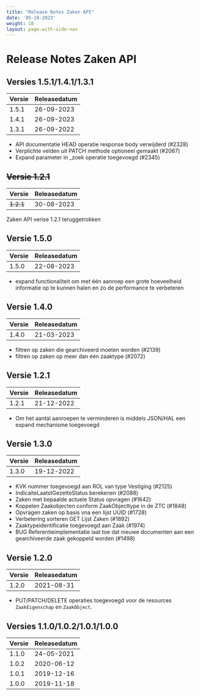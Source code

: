 ```yaml
---
title: "Release Notes Zaken API"
date: '05-10-2023'
weight: 10
layout: page-with-side-nav
---
```

# Release Notes Zaken API

## Versies 1.5.1/1.4.1/1.3.1

Versie   | Releasedatum  
-------- | ------------- 
1.5.1    | 26-09-2023    
1.4.1    | 26-09-2023    
1.3.1    | 26-09-2022    

- API documentatie HEAD operatie response body verwijderd (#2328)
- Verplichte velden uit PATCH methode optioneel gemaakt (#2067)
- Expand parameter in _zoek operatie toegevoegd (#2345) 

## ~~Versie 1.2.1~~

Versie   | Releasedatum 
-------- | -------------
~~1.2.1~~    | 30-08-2023

Zaken API verise 1.2.1 teruggetrokken

## Versie 1.5.0

Versie   | Releasedatum 
-------- | -------------
1.5.0    | 22-08-2023   

- expand functionaliteit om met één aanroep een grote hoeveelheid informatie op te kunnen halen en zo de performance te verbeteren

## Versie 1.4.0

Versie   | Releasedatum 
-------- | -------------
1.4.0    | 21-03-2023   

- filtren op zaken die gearchiveerd moeten worden (#2139)
- filtren op zaken op meer dan één zaaktype (#2072)

## Versie 1.2.1

Versie   | Releasedatum 
-------- | -------------
1.2.1    | 21-12-2022 

- Om het aantal aanroepen te verminderen is middels JSON/HAL een expand mechanisme toegevoegd

## Versie 1.3.0

Versie   | Releasedatum 
-------- | -------------
1.3.0    | 19-12-2022  

- KVK nummer toegevoegd aan ROL van type Vestiging (#2125)
- IndicaiteLaatstGezetteStatus berekenen (#2088)
- Zaken met bepaalde actuele Status opvragen (#1642)
- Koppelen Zaakobjecten conform ZaakObjecttype in de ZTC (#1848)
- Opvragen zaken op basis vna een lijst UUID (#1728)
- Verbetering sorteren GET Lijst Zaken (#1892)
- Zaaktypeidentificatie toegevoegd aan Zaak (#1974)
- BUG Referentieimplementatie laat toe dat nieuwe documenten aan een gearchiveerde zaak gekoppeld worden (#1498)

## Versie 1.2.0

Versie   | Releasedatum 
-------- | -------------
1.2.0    | 2021-08-31    

- PUT/PATCH/DELETE operaties toegevoegd voor de resources `ZaakEigenschap` en `ZaakObject`.

## Versies 1.1.0/1.0.2/1.0.1/1.0.0

Versie   | Releasedatum 
-------- | -------------
1.1.0    | 24-05-2021   
1.0.2    | 2020-06-12   
1.0.1    | 2019-12-16   
1.0.0    | 2019-11-18